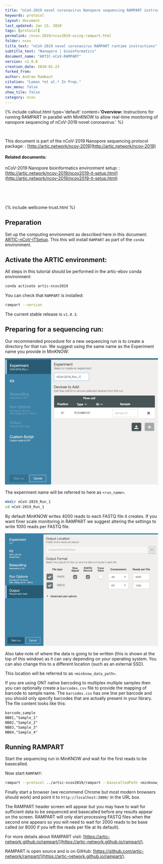 ```yaml
---
title: "nCoV-2019 novel coronavirus Nanopore sequencing RAMPART instructions | amplicon, native barcoding"
keywords: protocol
layout: document
last_updated: Jan 23, 2020
tags: [protocol] 
permalink: /ncov-2019/ncov2019-using-rampart.html
folder: ncov
title_text: "nCoV-2019 novel coronavirus RAMPART runtime instructions"
subtitle_text: "Nanopore | bioinformatics"
document_name: "ARTIC-nCoV-RAMPART"
version: v1.0.0
creation_date: 2020-01-23
forked_from: 
author: Andrew Rambaut
citation: "Loman *et al.* In Prep."
nav_menu: false
show_tile: false
category: ncov
---
```


{% include callout.html
type='default'
content='**Overview:** Instructions for running RAMPART in parallel with MinKNOW to allow real-time monitoring of nanopore sequencing of nCoV-2019 novel coronavirus.'
%}

<br />

This document is part of the nCoV-2019 Nanopore sequencing protocol package:
: [http://artic.network/ncov-2019](http://artic.network/ncov-2019)

#### Related documents:

nCoV-2019 Nanopore bioinformatics environment setup:
: [http://artic.network/ncov-2019/ncov2019-it-setup.html](http://artic.network/ncov-2019/ncov2019-it-setup.html)


<br /><br /><br />

{% include wellcome-trust.html %}

<div class="pagebreak"> </div>

## Preparation

Set up the computing environment as described here in this document: [ARTIC-nCoV-ITSetup](ncov2019-it-setup.html). This this will install `RAMPART` as part of the `conda` environment.

## Activate the ARTIC environment:

All steps in this tutorial should be performed in the artic-ebov conda environment:

```bash
conda activate artic-ncov2019
```

You can check that `RAMPART` is installed:

```bash
rampart --version
```

The current stable release is `v1.0.3`.

## Preparing for a sequencing run:

Our recommended procedure for a new sequencing run is to create a directory for that run. We suggest using the same name as the Experiment name you provide in MinKNOW:

![MinKNOW](/assets/images/ncov-2019/minknow_1.png)

The experiment name will be referred to here as `<run_name>`.

```bash
mkdir nCoV-2019_Run_1
cd nCoV-2019_Run_1
```

By default MinKNOW writes 4000 reads to each FASTQ file it creates. If you want finer scale monitoring in RAMPART we suggest altering the settings to write 1000 reads per FASTQ file.  

![MinKNOW](/assets/images/ncov-2019/minknow_2.png)

Also take note of where the data is going to be written (this is shown at the top of this window) as it can vary depending on your operating system. You can also change this to a different location (such as an external SSD).

This location will be referred to as `<minknow_data_path>`.

If you are using ONT native barcoding to multiplex multiple samples then you can optionally create a `barcodes.csv` file to provide the mapping of barcode to sample name. The `barcodes.csv` has one line per barcode and you should only specify barcodes that are actually present in your library. The file content looks like this:

```
barcode,sample
NB01,"Sample_1"
NB02,"Sample_2" 
NB03,"Sample_3" 
NB04,"Sample_4" 
```

## Running RAMPART

Start the sequencing run in MinKNOW and wait for the first reads to be basecalled. 

Now start `RAMPART`:

```bash
rampart --protocol ../artic-ncov2019/rampart --basecalledPath <minknow_data_path>/<run_name>/fastq_pass
```

Finally start a browser (we recommend Chrome but most modern browsers should work) and point it to `http://localhost:3000/` in the URL box.

The RAMPART header screen will appear but you may have to wait for sufficient data to be sequenced and basecalled before any results appear on the screen. RAMPART will only start processing FASTQ files when the second one appears so you will need to wait for 2000 reads to be base called (or 8000 if you left the reads per file at its default).

For more details about RAMPART visit: [https://artic-network.github.io/rampart/](https://artic-network.github.io/rampart/).

RAMPART is open source and is on GitHub: [https://github.com/artic-network/rampart/](https://artic-network.github.io/rampart/).